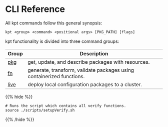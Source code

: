 # CLI Reference

<!--mdtogo:Short
    Overview of kpt commands
-->

<!--mdtogo:Long-->

All kpt commands follow this general synopsis:

```
kpt <group> <command> <positional args> [PKG_PATH] [flags]
```

kpt functionality is divided into three command groups:

| Group  | Description                                                           |
| ------ | --------------------------------------------------------------------- |
| [pkg]  | get, update, and describe packages with resources.                    |
| [fn]   | generate, transform, validate packages using containerized functions. |
| [live] | deploy local configuration packages to a cluster.                     |

<!--mdtogo-->

[pkg]: /reference/cli/pkg/
[fn]: /reference/cli/fn/
[live]: /reference/cli/live/

{{% hide %}}

<!-- @makeWorkplace @verifyExamples-->
```
# Runs the script which contains all verify functions. 
source ./scripts/setupVerify.sh
```

{{% /hide %}}
